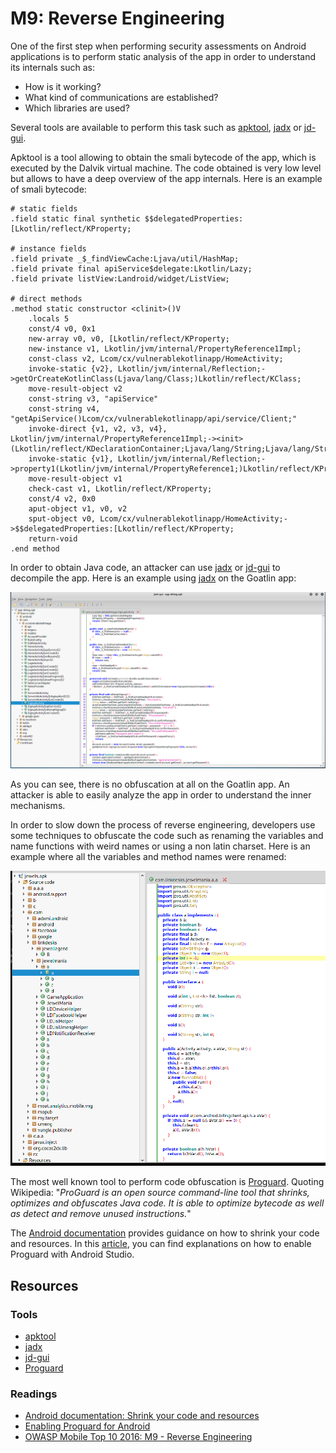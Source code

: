 M9: Reverse Engineering
=======================

One of the first step when performing security assessments on Android
applications is to perform static analysis of the app in order to understand its
internals such as:

* How is it working?
* What kind of communications are established?
* Which libraries are used?

Several tools are available to perform this task such as [apktool][1], [jadx][2]
or [jd-gui][3].

Apktool is a tool allowing to obtain the smali bytecode of the app, which is
executed by the Dalvik virtual machine. The code obtained is very low level but
allows to have a deep overview of the app internals. Here is an example of smali
bytecode:

```
# static fields
.field static final synthetic $$delegatedProperties:[Lkotlin/reflect/KProperty;

# instance fields
.field private _$_findViewCache:Ljava/util/HashMap;
.field private final apiService$delegate:Lkotlin/Lazy;
.field private listView:Landroid/widget/ListView;

# direct methods
.method static constructor <clinit>()V
    .locals 5
    const/4 v0, 0x1
    new-array v0, v0, [Lkotlin/reflect/KProperty;
    new-instance v1, Lkotlin/jvm/internal/PropertyReference1Impl;
    const-class v2, Lcom/cx/vulnerablekotlinapp/HomeActivity;
    invoke-static {v2}, Lkotlin/jvm/internal/Reflection;->getOrCreateKotlinClass(Ljava/lang/Class;)Lkotlin/reflect/KClass;
    move-result-object v2
    const-string v3, "apiService"
    const-string v4, "getApiService()Lcom/cx/vulnerablekotlinapp/api/service/Client;"
    invoke-direct {v1, v2, v3, v4}, Lkotlin/jvm/internal/PropertyReference1Impl;-><init>(Lkotlin/reflect/KDeclarationContainer;Ljava/lang/String;Ljava/lang/String;)V
    invoke-static {v1}, Lkotlin/jvm/internal/Reflection;->property1(Lkotlin/jvm/internal/PropertyReference1;)Lkotlin/reflect/KProperty1;
    move-result-object v1
    check-cast v1, Lkotlin/reflect/KProperty;
    const/4 v2, 0x0
    aput-object v1, v0, v2
    sput-object v0, Lcom/cx/vulnerablekotlinapp/HomeActivity;->$$delegatedProperties:[Lkotlin/reflect/KProperty;
    return-void
.end method
```

In order to obtain Java code, an attacker can use [jadx][2] or [jd-gui][3] to
decompile the app. Here is an example using [jadx][2] on the Goatlin app:

![Decompilation of the Goatlin app using Jadx][jadx]

As you can see, there is no obfuscation at all on the Goatlin app. An
attacker is able to easily analyze the app in order to understand the inner
mechanisms.

In order to slow down the process of reverse engineering, developers use some
techniques to obfuscate the code such as renaming the variables and name
functions with weird names or using a non latin charset. Here is an example
where all the variables and method names were renamed:

![Android app using obfuscation technique][jadx-obfuscation]

The most well known tool to perform code obfuscation is [Proguard][4].
Quoting Wikipedia: "_ProGuard is an open source command-line tool that shrinks,
optimizes and obfuscates Java code. It is able to optimize bytecode as well as
detect and remove unused instructions._"

The [Android documentation][6] provides guidance on how to shrink your code and
resources. In this [article][7], you can find explanations on how to enable
Proguard with Android Studio.

## Resources

### Tools

* [apktool][1]
* [jadx][2]
* [jd-gui][3]
* [Proguard][4]

### Readings

* [Android documentation: Shrink your code and resources][6]
* [Enabling Proguard for Android][7]
* [OWASP Mobile Top 10 2016: M9 - Reverse Engineering][5]

[1]: https://github.com/skylot/jadx
[2]: http://jd.benow.ca/
[3]: https://ibotpeaches.github.io/Apktool/
[4]: https://www.guardsquare.com/en/products/proguard
[5]: https://www.owasp.org/index.php/Mobile_Top_10_2016-M9-Reverse_Engineering
[6]: https://developer.android.com/studio/build/shrink-code
[7]: https://medium.com/@maheshwar.ligade/enabling-proguard-for-android-98e2b19e90a4
[jadx]: assets/jadx.png
[jadx-obfuscation]: assets/jadx-obfuscation.png

